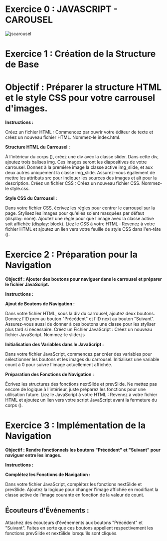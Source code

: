 # Exercice 0 : JAVASCRIPT - CAROUSEL
![jscarousel](https://github.com/kferrerux/javascript-carousel/assets/77007630/e72efc5b-cdd6-417b-b8ac-6165b7f9782c)

# Exercice 1 : Création de la Structure de Base
# Objectif : Préparer la structure HTML et le style CSS pour votre carrousel d'images.

**Instructions :**

Créez un fichier HTML : Commencez par ouvrir votre éditeur de texte et créez un nouveau fichier HTML. Nommez-le index.html.

**Structure HTML du Carrousel :**

À l'intérieur du corps (<body>), créez une div avec la classe slider.
Dans cette div, ajoutez trois balises img. Ces images seront les diapositives de votre carrousel.
Donnez à la première image la classe active img_slide, et aux deux autres uniquement la classe img_slide. Assurez-vous également de mettre les attributs src pour indiquer les sources des images et alt pour la description.
Créez un fichier CSS : Créez un nouveau fichier CSS. Nommez-le style.css.

**Style CSS du Carrousel :**

Dans votre fichier CSS, écrivez les règles pour centrer le carrousel sur la page.
Stylisez les images pour qu'elles soient masquées par défaut (display: none).
Ajoutez une règle pour que l'image avec la classe active soit affichée (display: block).
Liez le CSS à votre HTML : Revenez à votre fichier HTML et ajoutez un lien vers votre feuille de style CSS dans l'en-tête (<head>).

# Exercice 2 : Préparation pour la Navigation
**Objectif : Ajouter des boutons pour naviguer dans le carrousel et préparer le fichier JavaScript.**

**Instructions :**

**Ajout de Boutons de Navigation :**

Dans votre fichier HTML, sous la div du carrousel, ajoutez deux boutons.
Donnez l'ID prev au bouton "Précédent" et l'ID next au bouton "Suivant". Assurez-vous aussi de donner à ces boutons une classe pour les styliser plus tard si nécessaire.
Créez un Fichier JavaScript : Créez un nouveau fichier JavaScript. Nommez-le slider.js

**Initialisation des Variables dans le JavaScript :**

Dans votre fichier JavaScript, commencez par créer des variables pour sélectionner les boutons et les images du carrousel.
Initialisez une variable count à 0 pour suivre l'image actuellement affichée.

**Préparation des Fonctions de Navigation :**

Écrivez les structures des fonctions nextSlide et prevSlide. Ne mettez pas encore de logique à l'intérieur, juste préparez les fonctions pour une utilisation future.
Liez le JavaScript à votre HTML : Revenez à votre fichier HTML et ajoutez un lien vers votre script JavaScript avant la fermeture du corps (</body>).

# Exercice 3 : Implémentation de la Navigation
**Objectif : Rendre fonctionnels les boutons "Précédent" et "Suivant" pour naviguer entre les images.**

**Instructions :**

**Complétez les Fonctions de Navigation :**

Dans votre fichier JavaScript, complétez les fonctions nextSlide et prevSlide.
Ajoutez la logique pour changer l'image affichée en modifiant la classe active de l'image courante en fonction de la valeur de count.

## Écouteurs d'Événements :

Attachez des écouteurs d'événements aux boutons "Précédent" et "Suivant".
Faites en sorte que ces boutons appellent respectivement les fonctions prevSlide et nextSlide lorsqu'ils sont cliqués.
